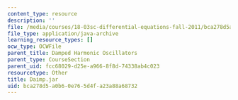 ```yaml
---
content_type: resource
description: ''
file: /media/courses/18-03sc-differential-equations-fall-2011/bca278d5a0b60e765d4fa23a88a68732_Daimp.jar
file_type: application/java-archive
learning_resource_types: []
ocw_type: OCWFile
parent_title: Damped Harmonic Oscillators
parent_type: CourseSection
parent_uid: fcc68029-d25e-a966-8f8d-74338ab4c023
resourcetype: Other
title: Daimp.jar
uid: bca278d5-a0b6-0e76-5d4f-a23a88a68732
---
```


